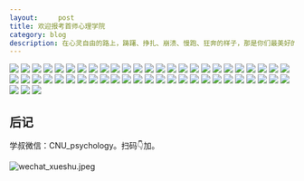 ```yaml
---
layout:     post
title: 欢迎报考首师心理学院
category: blog
description: 在心灵自由的路上，踌躇、挣扎、崩溃、慢跑、狂奔的样子，那是你们最美好的回忆。
---
```



![](https://cnu347-1257355643.cos.ap-beijing.myqcloud.com/CNU347/WechatIMG60.jpeg)
![](https://cnu347-1257355643.cos.ap-beijing.myqcloud.com/CNU347/WechatIMG61.jpeg)
![](https://cnu347-1257355643.cos.ap-beijing.myqcloud.com/CNU347/WechatIMG62.jpeg)
![](https://cnu347-1257355643.cos.ap-beijing.myqcloud.com/CNU347/WechatIMG63.jpeg)
![](https://cnu347-1257355643.cos.ap-beijing.myqcloud.com/CNU347/WechatIMG65.jpeg)
![](https://cnu347-1257355643.cos.ap-beijing.myqcloud.com/CNU347/WechatIMG66.jpeg)
![](https://cnu347-1257355643.cos.ap-beijing.myqcloud.com/CNU347/WechatIMG67.jpeg)
![](https://cnu347-1257355643.cos.ap-beijing.myqcloud.com/CNU347/WechatIMG68.jpeg)
![](https://cnu347-1257355643.cos.ap-beijing.myqcloud.com/CNU347/WechatIMG69.jpeg)
![](https://cnu347-1257355643.cos.ap-beijing.myqcloud.com/CNU347/WechatIMG71.jpeg)
![](https://cnu347-1257355643.cos.ap-beijing.myqcloud.com/CNU347/WechatIMG72.jpeg)
![](https://cnu347-1257355643.cos.ap-beijing.myqcloud.com/CNU347/WechatIMG73.jpeg)
![](https://cnu347-1257355643.cos.ap-beijing.myqcloud.com/CNU347/WechatIMG74.jpeg)
![](https://cnu347-1257355643.cos.ap-beijing.myqcloud.com/CNU347/WechatIMG75.jpeg)
![](https://cnu347-1257355643.cos.ap-beijing.myqcloud.com/CNU347/WechatIMG76.jpeg)
![](https://cnu347-1257355643.cos.ap-beijing.myqcloud.com/CNU347/WechatIMG77.jpeg)
![](https://cnu347-1257355643.cos.ap-beijing.myqcloud.com/CNU347/WechatIMG79.jpeg)
![](https://cnu347-1257355643.cos.ap-beijing.myqcloud.com/CNU347/WechatIMG80.jpeg)
![](https://cnu347-1257355643.cos.ap-beijing.myqcloud.com/CNU347/WechatIMG82.png)
![](https://cnu347-1257355643.cos.ap-beijing.myqcloud.com/CNU347/WechatIMG84.jpeg)
![](https://cnu347-1257355643.cos.ap-beijing.myqcloud.com/CNU347/WechatIMG85.jpeg)
![](https://cnu347-1257355643.cos.ap-beijing.myqcloud.com/CNU347/WechatIMG87.jpeg)
![](https://cnu347-1257355643.cos.ap-beijing.myqcloud.com/CNU347/WechatIMG86.jpeg)
![](https://cnu347-1257355643.cos.ap-beijing.myqcloud.com/CNU347/teach30.jpeg)
![](https://cnu347-1257355643.cos.ap-beijing.myqcloud.com/CNU347/teach31.jpeg)
![](https://cnu347-1257355643.cos.ap-beijing.myqcloud.com/CNU347/teach32.jpeg)
![](https://cnu347-1257355643.cos.ap-beijing.myqcloud.com/CNU347/teach33.jpeg)
![](https://cnu347-1257355643.cos.ap-beijing.myqcloud.com/CNU347/teach34.jpeg)
![](https://cnu347-1257355643.cos.ap-beijing.myqcloud.com/CNU347/teach35.jpeg)
![](https://cnu347-1257355643.cos.ap-beijing.myqcloud.com/CNU347/teach36.jpeg)
![](https://cnu347-1257355643.cos.ap-beijing.myqcloud.com/CNU347/teach37.jpeg)
![](https://cnu347-1257355643.cos.ap-beijing.myqcloud.com/CNU347/teach38.jpeg)
![](https://cnu347-1257355643.cos.ap-beijing.myqcloud.com/CNU347/teach39.jpeg)
![](https://cnu347-1257355643.cos.ap-beijing.myqcloud.com/CNU347/teach40.jpeg)
![](https://cnu347-1257355643.cos.ap-beijing.myqcloud.com/CNU347/teach41.jpeg)
![](https://cnu347-1257355643.cos.ap-beijing.myqcloud.com/CNU347/teach42.jpeg)
![](https://cnu347-1257355643.cos.ap-beijing.myqcloud.com/CNU347/teach43.jpeg)
![](https://cnu347-1257355643.cos.ap-beijing.myqcloud.com/CNU347/teach44.jpeg)
![](https://cnu347-1257355643.cos.ap-beijing.myqcloud.com/CNU347/teach45.jpeg)
![](https://cnu347-1257355643.cos.ap-beijing.myqcloud.com/CNU347/teach46.jpeg)
![](https://cnu347-1257355643.cos.ap-beijing.myqcloud.com/CNU347/teach47.jpeg)
![](https://cnu347-1257355643.cos.ap-beijing.myqcloud.com/CNU347/teach48.jpeg)
![](https://cnu347-1257355643.cos.ap-beijing.myqcloud.com/CNU347/teach49.jpeg)
![](https://cnu347-1257355643.cos.ap-beijing.myqcloud.com/CNU347/teach50.jpeg)
![](https://cnu347-1257355643.cos.ap-beijing.myqcloud.com/CNU347/teach51.jpeg)
![](https://cnu347-1257355643.cos.ap-beijing.myqcloud.com/CNU347/teach52.jpeg)
![](https://cnu347-1257355643.cos.ap-beijing.myqcloud.com/CNU347/teach53.jpeg)
![](https://cnu347-1257355643.cos.ap-beijing.myqcloud.com/CNU347/teach54.jpeg)
![](https://cnu347-1257355643.cos.ap-beijing.myqcloud.com/CNU347/teach55.jpeg)
![](https://cnu347-1257355643.cos.ap-beijing.myqcloud.com/CNU347/teach56.jpeg)
![](https://cnu347-1257355643.cos.ap-beijing.myqcloud.com/CNU347/teach57.jpeg)
![](https://cnu347-1257355643.cos.ap-beijing.myqcloud.com/CNU347/teach58.jpeg)
![](https://cnu347-1257355643.cos.ap-beijing.myqcloud.com/CNU347/teach59.jpeg)


## 后记

学叔微信：CNU_psychology。扫码👇加。

![wechat_xueshu.jpeg](https://cnu347-1257355643.cos.ap-beijing.myqcloud.com/CNU347/WechatIMG125.jpeg)


